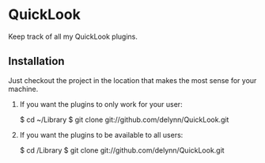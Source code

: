 # QuickLook

Keep track of all my QuickLook plugins.

## Installation

Just checkout the project in the location that makes the most sense for your machine.

1. If you want the plugins to only work for your user:

    $ cd ~/Library
    $ git clone git://github.com/delynn/QuickLook.git

2. If you want the plugins to be available to all users:

    $ cd /Library
    $ git clone git://github.com/delynn/QuickLook.git

